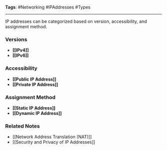 **Tags**: #Networking #IPAddresses #Types

---

IP addresses can be categorized based on version, accessibility, and assignment method.

### Versions

- **[[IPv4]]**
- **[[IPv6]]**

### Accessibility

- **[[Public IP Address]]**
- **[[Private IP Address]]**

### Assignment Method

- **[[Static IP Address]]**
- **[[Dynamic IP Address]]**

### Related Notes

- [[Network Address Translation (NAT)]]
- [[Security and Privacy of IP Addresses]]